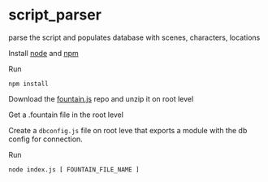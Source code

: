 # script_parser
parse the script and populates database with scenes, characters, locations

Install [node](https://nodejs.org/en/) and [npm]( https://www.npmjs.com/get-npm)


Run
```
npm install
```

Download the [fountain.js](https://github.com/pushchris/fountain) repo and unzip it on root level

Get a .fountain file in the root level

Create a ```dbconfig.js``` file on root leve  that exports a module with the db config for connection.

Run
```
node index.js [ FOUNTAIN_FILE_NAME ]
```
